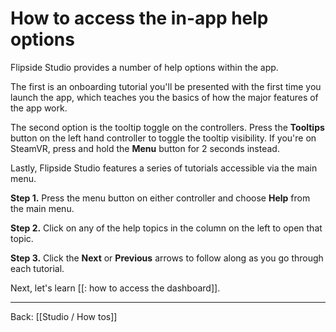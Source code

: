 # How to access the in-app help options

Flipside Studio provides a number of help options within the app.

The first is an onboarding tutorial you'll be presented with the first time you launch the app, which teaches you the basics of how the major features of the app work.

The second option is the tooltip toggle on the controllers. Press the **Tooltips** button on the left hand controller to toggle the tooltip visibility. If you're on SteamVR, press and hold the **Menu** button for 2 seconds instead.

Lastly, Flipside Studio features a series of tutorials accessible via the main menu.

**Step 1.** Press the menu button on either controller and choose **Help** from the main menu.

**Step 2.** Click on any of the help topics in the column on the left to open that topic.

**Step 3.** Click the **Next** or **Previous** arrows to follow along as you go through each tutorial.

Next, let's learn [[: how to access the dashboard]].

---

Back: [[Studio / How tos]]

